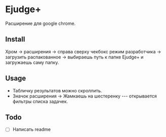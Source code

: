 # Ejudge+
Расширение для google chrome.

## Install
Хром -> расширения -> справа сверху чекбокс режим разработчика -> загрузить распакованное -> выбираешь путь к папке Ejudge+ и загружаешь саму папку.

## Usage
- Табличку результатов можно скроллить.
- Значок расширения -> Жамкаешь на шестеренку --- открывается фильтры списка задачек.

## Todo
- [ ] Написать readme

